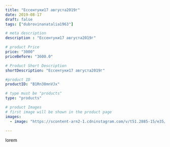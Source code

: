 ```yaml
---
title: "Ессентуки17 августа2019г"
date: 2019-08-17
draft: false
tags: ["dubrovinanatalia1963"]

# meta description
description : "Ессентуки17 августа2019г"

# product Price
price: "3000"
priceBefore: "3600.0"

# Product Short Description
shortDescription: "Ессентуки17 августа2019г"

#product ID
productID: "B1Rn38mnVJx"

# type must be "products"
type: "products"

# product Images
# first image will be shown in the product page
images:
  - image: "https://scontent-arn2-1.cdninstagram.com/v/t51.2885-15/e35/66854398_2346790165580722_2518307750895288437_n.jpg?se=7&tp=1&_nc_ht=scontent-arn2-1.cdninstagram.com&_nc_cat=110&_nc_ohc=7fm-1tzijC4AX_h_d0D&ccb=7-4&oh=36ba35ab59d20a297dc181993087c3ee&oe=6084F5D8&ig_cache_key=MjExMjY0NTA2ODY3MDk4MDcyMQ%3D%3D.2-ccb7-4"

---
```

lorem
